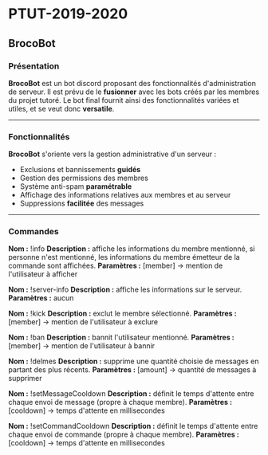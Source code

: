 # PTUT-2019-2020

## BrocoBot

### Présentation

**BrocoBot** est un bot discord proposant des fonctionnalités d'administration de serveur. Il est prévu de le **fusionner** avec les bots créés par les membres du projet tutoré. Le bot final fournit ainsi des fonctionnalités variées et utiles, et se veut donc **versatile**.

---

### Fonctionnalités

**BrocoBot** s'oriente vers la gestion administrative d'un serveur :
- Exclusions et bannissements **guidés**
- Gestion des permissions des membres
- Système anti-spam **paramétrable**
- Affichage des informations relatives aux membres et au serveur
- Suppressions **facilitée** des messages

---

### Commandes

**Nom :** !info
**Description :** affiche les informations du membre mentionné, si personne n'est mentionné, les informations du membre émetteur de la commande sont affichées.
**Paramètres :** [member] -> mention de l'utilisateur à afficher

**Nom :** !server-info
**Description :** affiche les informations sur le serveur.
**Paramètres :** aucun

**Nom :** !kick
**Description :** exclut le membre sélectionné.
**Paramètres :** [member] -> mention de l'utilisateur à exclure

**Nom :** !ban
**Description :** bannit l'utilisateur mentionné.
**Paramètres :** [member] -> mention de l'utilisateur à bannir

**Nom :** !delmes
**Description :** supprime une quantité choisie de messages en partant des plus récents.
**Paramètres :** [amount] -> quantité de messages à supprimer

**Nom :** !setMessageCooldown
**Description :** définit le temps d'attente entre chaque envoi de message (propre à chaque membre).
**Paramètres :** [cooldown] -> temps d'attente en millisecondes

**Nom :** !setCommandCooldown
**Description :** définit le temps d'attente entre chaque envoi de commande (propre à chaque membre).
**Paramètres :** [cooldown] -> temps d'attente en millisecondes
